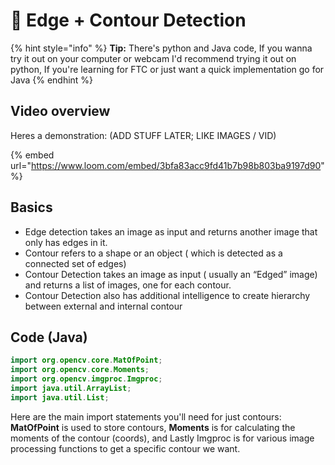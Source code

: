 # 🔳 Edge + Contour Detection

{% hint style="info" %}
**Tip:** There's python and Java code, If you wanna try it out on your computer or webcam I'd recommend trying it out on python, If you're learning for FTC or just want a quick implementation go for Java
{% endhint %}

## Video overview

Heres a demonstration: (ADD STUFF LATER; LIKE IMAGES / VID)

{% embed url="https://www.loom.com/embed/3bfa83acc9fd41b7b98b803ba9197d90" %}

## Basics

* Edge detection takes an image as input and returns another image that only has edges in it.
* Contour refers to a shape or an object ( which is detected as a connected set of edges)
* Contour Detection takes an image as input ( usually an “Edged” image) and returns a list of images, one for each contour.&#x20;
* Contour Detection also has additional intelligence to create hierarchy between external and internal contour

## Code (Java)

```java
import org.opencv.core.MatOfPoint;
import org.opencv.core.Moments;
import org.opencv.imgproc.Imgproc;
import java.util.ArrayList;
import java.util.List;
```

Here are the main import statements you'll need for just contours: **MatOfPoint** is used to store contours, **Moments** is for calculating the moments of the contour (coords), and Lastly Imgproc is for various image processing functions to get a specific contour we want.

```java
```


